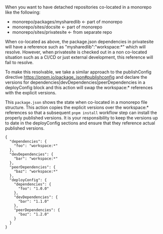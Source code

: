 When you want to have detached repositories co-located in a monorepo like the following:

- monorepo/packages/mysharedlib   <- part of monorepo
- monorepo/sites/docsite          <- part of monorepo
- monorepo/sites/privatesite      <- from separate repo

When co-located as above, the package.json dependencies in privatesite will have a reference such as "mysharedlib":"workspace:*" which will resolve.  However, when privatesite is checked out in a non co-located situation such as a CI/CD or just external development, this reference will fail to resolve.

To make this resolvable, we take a similar approach to the publishConfig directive https://pnpm.io/package_json#publishconfig and declare the versions for dependencies|devDependencies|peerDependencies in a deployConfig block and this action will swap the workspace:* references with the explicit versions.

This `package.json` shows the state when co-located in a monorepo file structure. This action copies the explicit versions over the workspace:* references so that a subsequent `pnpm install` workflow step can install the properly published versions.  It is your responsibility to keep the versions up to date in the deployConfig sections and ensure that they reference actual published versions.

```
{
  "dependencies": {
    "foo": "workspace:*"
  },
  "devDependencies": {
    "bar": "workspace:*"
  },
  "peerDependencies": {
    "baz": "workspace:*"
  },
  "deployConfig": {
    "dependencies": {
      "foo": "1.0.0"
    },
    "devDependencies": {
      "bar": "1.1.0"
    },
    "peerDependencies": {
      "baz": "1.2.0"
    }
  }
}
```